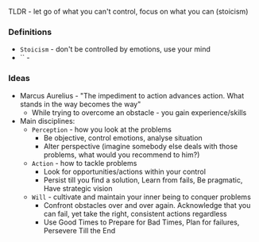 TLDR - let go of what you can't control, focus on what you can (stoicism)

### Definitions
* `Stoicism` - don't be controlled by emotions, use your mind
* `` - 

### Ideas
* Marcus Aurelius - "The impediment to action advances action. What stands in the way becomes the way"
    * While trying to overcome an obstacle - you gain experience/skills
* Main disciplines:
    * `Perception` - how you look at the problems
        * Be objective, control emotions, analyse situation
        * Alter perspective (imagine somebody else deals with those problems, what would you recommend to him?)
    * `Action` - how to tackle problems
        * Look for opportunities/actions within your control
        * Persist till you find a solution, Learn from fails, Be pragmatic, Have strategic vision
    * `Will` - cultivate and maintain your inner being to conquer problems
        * Confront obstacles over and over again. Acknowledge that you can fail, yet take the right, consistent actions regardless
        * Use Good Times to Prepare for Bad Times, Plan for failures, Persevere Till the End

